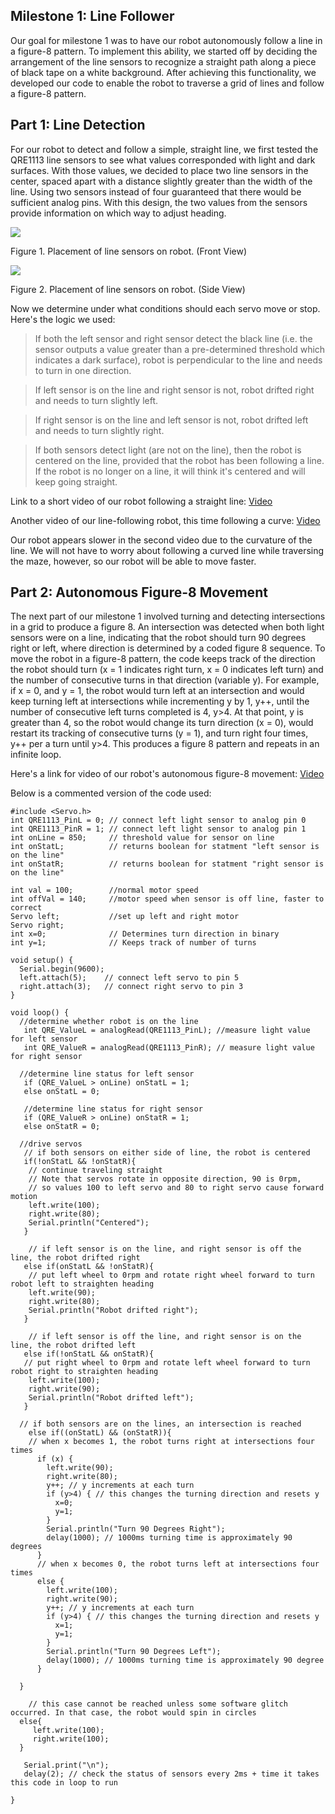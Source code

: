 ## Milestone 1: Line Follower

Our goal for milestone 1 was to have our robot autonomously follow a line in a figure-8 pattern. To implement this ability, we started off by deciding the arrangement of the line sensors to recognize a straight path along a piece of black tape on a white background. After achieving this functionality, we developed our code to enable the robot to traverse a grid of lines and follow a figure-8 pattern. 

## Part 1: Line Detection
For our robot to detect and follow a simple, straight line, we first tested the QRE1113 line sensors to see what values corresponded with light and dark surfaces. With those values, we decided to place two line sensors in the center, spaced apart with a distance slightly greater than the width of the line. Using two sensors instead of four guaranteed that there would be sufficient analog pins. With this design, the two values from the sensors provide information on which way to adjust heading.

![](./Milestone1/IMG_3845.JPG)

Figure 1. Placement of line sensors on robot. (Front View)

![](./Milestone1/IMG_3844.JPG)

Figure 2. Placement of line sensors on robot. (Side View)

Now we determine under what conditions should each servo move or stop. Here's the logic we used:
>If both the left sensor and right sensor detect the black line (i.e. the sensor outputs a value greater than a pre-determined threshold which indicates a dark surface), robot is perpendicular to the line and needs to turn in one direction.

>If left sensor is on the line and right sensor is not, robot drifted right and needs to turn slightly left.

>If right sensor is on the line and left sensor is not, robot drifted left and needs to turn slightly right.

>If both sensors detect light (are not on the line), then the robot is centered on the line, provided that the robot has been following a line. If the robot is no longer on a line, it will think it's centered and will keep going straight.

Link to a short video of our robot following a straight line: [Video](https://youtu.be/OisnwRRMmFI)

Another video of our line-following robot, this time following a curve: [Video](https://youtu.be/xKgfWW6A0Mw)

Our robot appears slower in the second video due to the curvature of the line. We will not have to worry about following a curved line while traversing the maze, however, so our robot will be able to move faster.

## Part 2: Autonomous Figure-8 Movement
The next part of our milestone 1 involved turning and detecting intersections in a grid to produce a figure 8. An intersection was detected when both light sensors were on a line, indicating that the robot should turn 90 degrees right or left, where direction is determined by a coded figure 8 sequence. To move the robot in a figure-8 pattern, the code keeps track of the direction the robot should turn (x = 1 indicates right turn, x = 0 indicates left turn) and the number of consecutive turns in that direction (variable y). For example, if x = 0, and y = 1, the robot would turn left at an intersection and would keep turning left at intersections while incrementing y by 1, y++, until the number of consecutive left turns completed is 4, y>4. At that point, y is greater than 4, so the robot would change its turn direction (x = 0), would restart its tracking of consecutive turns (y = 1), and turn right four times, y++ per a turn until y>4. This produces a figure 8 pattern and repeats in an infinite loop.

Here's a link for video of our robot's autonomous figure-8 movement:  [Video](https://youtu.be/ZuVscGUPQMY)

Below is a commented version of the code used:
```
#include <Servo.h>
int QRE1113_PinL = 0; // connect left light sensor to analog pin 0
int QRE1113_PinR = 1; // connect left light sensor to analog pin 1
int onLine = 850;     // threshold value for sensor on line
int onStatL;          // returns boolean for statment "left sensor is on the line"
int onStatR;          // returns boolean for statment "right sensor is on the line"

int val = 100;        //normal motor speed
int offVal = 140;     //motor speed when sensor is off line, faster to correct
Servo left;           //set up left and right motor
Servo right;
int x=0;              // Determines turn direction in binary
int y=1;              // Keeps track of number of turns

void setup() {
  Serial.begin(9600);
  left.attach(5);    // connect left servo to pin 5
  right.attach(3);   // connect right servo to pin 3
}

void loop() {
  //determine whether robot is on the line
   int QRE_ValueL = analogRead(QRE1113_PinL); //measure light value for left sensor
   int QRE_ValueR = analogRead(QRE1113_PinR); // measure light value for right sensor

  //determine line status for left sensor
   if (QRE_ValueL > onLine) onStatL = 1;
   else onStatL = 0;

   //determine line status for right sensor
   if (QRE_ValueR > onLine) onStatR = 1;
   else onStatR = 0;

  //drive servos
   // if both sensors on either side of line, the robot is centered
   if(!onStatL && !onStatR){
    // continue traveling straight
    // Note that servos rotate in opposite direction, 90 is 0rpm,
    // so values 100 to left servo and 80 to right servo cause forward motion
    left.write(100);            
    right.write(80);
    Serial.println("Centered");
   }

    // if left sensor is on the line, and right sensor is off the line, the robot drifted right
   else if(onStatL && !onStatR){
    // put left wheel to 0rpm and rotate right wheel forward to turn robot left to straighten heading
    left.write(90);            
    right.write(80);
    Serial.println("Robot drifted right");
   }

    // if left sensor is off the line, and right sensor is on the line, the robot drifted left
   else if(!onStatL && onStatR){
   // put right wheel to 0rpm and rotate left wheel forward to turn robot right to straighten heading
    left.write(100);            
    right.write(90);
    Serial.println("Robot drifted left");
   }
  
  // if both sensors are on the lines, an intersection is reached
    else if((onStatL) && (onStatR)){
    // when x becomes 1, the robot turns right at intersections four times
      if (x) {
        left.write(90);
        right.write(80);
        y++; // y increments at each turn
        if (y>4) { // this changes the turning direction and resets y
          x=0;
          y=1;
        }
        Serial.println("Turn 90 Degrees Right");
        delay(1000); // 1000ms turning time is approximately 90 degrees
      }
      // when x becomes 0, the robot turns left at intersections four times
      else {
        left.write(100);
        right.write(90);
        y++; // y increments at each turn
        if (y>4) { // this changes the turning direction and resets y
          x=1;
          y=1;
        }
        Serial.println("Turn 90 Degrees Left");     
        delay(1000); // 1000ms turning time is approximately 90 degree
      }
      
  }

    // this case cannot be reached unless some software glitch occurred. In that case, the robot would spin in circles
  else{
     left.write(100);
     right.write(100);
  }

   Serial.print("\n");
   delay(2); // check the status of sensors every 2ms + time it takes this code in loop to run
   
}
```

